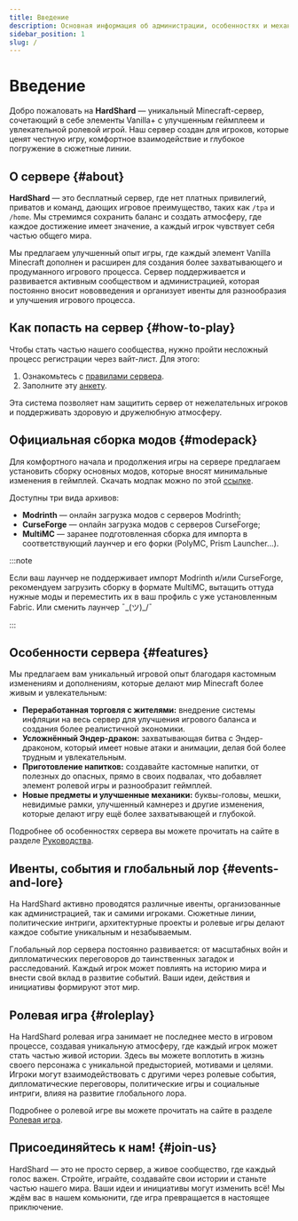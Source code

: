 ```yaml
---
title: Введение
description: Основная информация об администрации, особенностях и механиках игрового геймплея.
sidebar_position: 1
slug: /
---
```


# Введение

Добро пожаловать на **HardShard** — уникальный Minecraft-сервер, сочетающий в себе элементы Vanilla+ с улучшенным геймплеем и увлекательной ролевой игрой. Наш сервер создан для игроков, которые ценят честную игру, комфортное взаимодействие и глубокое погружение в сюжетные линии.

## О сервере {#about}

**HardShard** — это бесплатный сервер, где нет платных привилегий, приватов и команд, дающих игровое преимущество, таких как `/tpa` и `/home`. Мы стремимся сохранить баланс и создать атмосферу, где каждое достижение имеет значение, а каждый игрок чувствует себя частью общего мира.

Мы предлагаем улучшенный опыт игры, где каждый элемент Vanilla Minecraft дополнен и расширен для создания более захватывающего и продуманного игрового процесса. Сервер поддерживается и развивается активным сообществом и администрацией, которая постоянно вносит нововведения и организует ивенты для разнообразия и улучшения игрового процесса.

## Как попасть на сервер {#how-to-play}

Чтобы стать частью нашего сообщества, нужно пройти несложный процесс регистрации через вайт-лист. Для этого:
1) Ознакомьтесь с [правилами сервера](/docs/rules).
2) Заполните эту [анкету](https://docs.google.com/forms/d/e/1FAIpQLSd439lToKD3iWyeyhokr8FDmnviJtvespjAiwM_0_tl2tLbHw/viewform).

Эта система позволяет нам защитить сервер от нежелательных игроков и поддерживать здоровую и дружелюбную атмосферу.

## Официальная сборка модов {#modepack}

Для комфортного начала и продолжения игры на сервере предлагаем установить сборку основных модов, которые вносят минимальные изменения в геймплей. Скачать модпак можно по этой [ссылке](https://modrinth.com/modpack/hardshard-modpack/).

Доступны три вида архивов:

- **Modrinth** — онлайн загрузка модов с серверов Modrinth;
- **CurseForge** — онлайн загрузка модов с серверов CurseForge;
- **MultiMC** — заранее подготовленная сборка для импорта в соответствующий лаунчер и его форки (PolyMC, Prism Launcher...).

:::note 

Если ваш лаунчер не поддерживает импорт Modrinth и/или CurseForge, рекомендуем загрузить сборку в формате MultiMC, вытащить оттуда нужные моды и переместить их в ваш профиль с уже установленным Fabric. Или сменить лаунчер ¯\_(ツ)_/¯

:::

## Особенности сервера {#features}

Мы предлагаем вам уникальный игровой опыт благодаря кастомным изменениям и дополнениям, которые делают мир Minecraft более живым и увлекательным:

- **Переработанная торговля с жителями:** внедрение системы инфляции на весь сервер для улучшения игрового баланса и создания более реалистичной экономики.
- **Усложнённый Эндер-дракон:** захватывающая битва с Эндер-драконом, который имеет новые атаки и анимации, делая бой более трудным и увлекательным.
- **Приготовление напитков:** создавайте кастомные напитки, от полезных до опасных, прямо в своих подвалах, что добавляет элемент ролевой игры и разнообразит геймплей.
- **Новые предметы и улучшенные механики:** буквы-головы, мешки, невидимые рамки, улучшенный камнерез и другие изменения, которые делают игру ещё более захватывающей и глубокой.

Подробнее об особенностях сервера вы можете прочитать на сайте в разделе [Руководства](/docs/guidelines).

## Ивенты, события и глобальный лор {#events-and-lore}

На HardShard активно проводятся различные ивенты, организованные как администрацией, так и самими игроками. Сюжетные линии, политические интриги, архитектурные проекты и ролевые игры делают каждое событие уникальным и незабываемым.

Глобальный лор сервера постоянно развивается: от масштабных войн и дипломатических переговоров до таинственных загадок и расследований. Каждый игрок может повлиять на историю мира и внести свой вклад в развитие событий. Ваши идеи, действия и инициативы формируют этот мир.

## Ролевая игра {#roleplay}

На HardShard ролевая игра занимает не последнее место в игровом процессе, создавая уникальную атмосферу, где каждый игрок может стать частью живой истории. Здесь вы можете воплотить в жизнь своего персонажа с уникальной предысторией, мотивами и целями. Игроки могут взаимодействовать с другими через ролевые события, дипломатические переговоры, политические игры и социальные интриги, влияя на развитие глобального лора.

Подробнее о ролевой игре вы можете прочитать на сайте в разделе [Ролевая игра](/docs/roleplay).

## Присоединяйтесь к нам! {#join-us}

HardShard — это не просто сервер, а живое сообщество, где каждый голос важен. Стройте, играйте, создавайте свои истории и станьте частью нашего мира. Ваши идеи и инициативы могут изменить всё! Мы ждём вас в нашем комьюнити, где игра превращается в настоящее приключение.